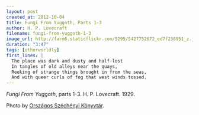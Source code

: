 ```yaml
---
layout: post
created_at: 2012-10-04
title: Fungi From Yuggoth, Parts 1-3
author: H. P. Lovecraft
filename: fungi-from-yuggoth-1-3
image_url: http://farm6.staticflickr.com/5295/5427752672_ed7f238951_z.jpg
duration: "3:47"
tags: [otherworldly]
first_lines: |
  The place was dark and dusty and half-lost
  In tangles of old alleys near the quays,
  Reeking of strange things brought in from the seas,
  And with queer curls of fog that west winds tossed.
---
```


_Fungi From Yuggoth_, parts 1-3.  H. P. Lovecraft.  1929.

Photo by [Országos Széchényi Könyvtár](http://www.flickr.com/photos/nemzetikonyvtar/5427752672/).
